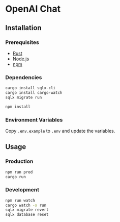 # OpenAI Chat

## Installation

### Prerequisites

- [Rust](https://www.rust-lang.org/tools/install)
- [Node.js](https://nodejs.org/en/download)
- [npm](https://docs.npmjs.com/downloading-and-installing-node-js-and-npm)

### Dependencies

```bash
cargo install sqlx-cli
cargo install cargo-watch
sqlx migrate run
```

```bash
npm install
```

### Environment Variables

Copy `.env.example` to `.env` and update the variables.

## Usage

### Production

```bash
npm run prod
cargo run
```

### Development

```bash
npm run watch
cargo watch -x run
sqlx migrate revert
sqlx database reset
```
